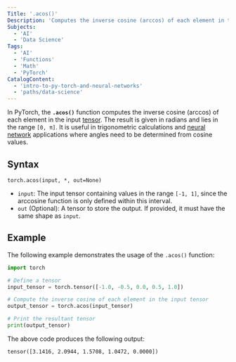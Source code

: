 ```yaml
---
Title: '.acos()'
Description: 'Computes the inverse cosine (arccos) of each element in the input tensor.'
Subjects:
  - 'AI'
  - 'Data Science'
Tags:
  - 'AI'
  - 'Functions'
  - 'Math'
  - 'PyTorch'
CatalogContent:
  - 'intro-to-py-torch-and-neural-networks'
  - 'paths/data-science'
---
```


In PyTorch, the **`.acos()`** function computes the inverse cosine (arccos) of each element in the input [tensor](https://www.codecademy.com/resources/docs/pytorch/tensors). The result is given in radians and lies in the range `[0, π]`. It is useful in trigonometric calculations and [neural network](https://www.codecademy.com/resources/docs/ai/neural-networks) applications where angles need to be determined from cosine values.

## Syntax

```pseudo
torch.acos(input, *, out=None)
```

- `input`: The input tensor containing values in the range `[-1, 1]`, since the arccosine function is only defined within this interval.
- `out` (Optional): A tensor to store the output. If provided, it must have the same shape as `input`.

## Example

The following example demonstrates the usage of the `.acos()` function:

```py
import torch

# Define a tensor
input_tensor = torch.tensor([-1.0, -0.5, 0.0, 0.5, 1.0])

# Compute the inverse cosine of each element in the input tensor
output_tensor = torch.acos(input_tensor)

# Print the resultant tensor
print(output_tensor)
```

The above code produces the following output:

```shell
tensor([3.1416, 2.0944, 1.5708, 1.0472, 0.0000])
```
